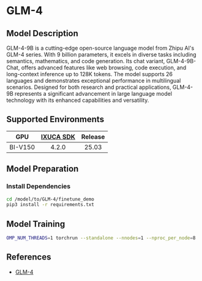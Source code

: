 # GLM-4

## Model Description

GLM-4-9B is a cutting-edge open-source language model from Zhipu AI's GLM-4 series. With 9 billion parameters, it excels
in diverse tasks including semantics, mathematics, and code generation. Its chat variant, GLM-4-9B-Chat, offers advanced
features like web browsing, code execution, and long-context inference up to 128K tokens. The model supports 26
languages and demonstrates exceptional performance in multilingual scenarios. Designed for both research and practical
applications, GLM-4-9B represents a significant advancement in large language model technology with its enhanced
capabilities and versatility.

## Supported Environments

| GPU    | [IXUCA SDK](https://gitee.com/deep-spark/deepspark#%E5%A4%A9%E6%95%B0%E6%99%BA%E7%AE%97%E8%BD%AF%E4%BB%B6%E6%A0%88-ixuca) | Release |
| :----: | :----: | :----: |
| BI-V150 | 4.2.0     |  25.03  |

## Model Preparation

### Install Dependencies

```bash
cd /model/to/GLM-4/finetune_demo
pip3 install -r requirements.txt
```

## Model Training

```bash
OMP_NUM_THREADS=1 torchrun --standalone --nnodes=1 --nproc_per_node=8  finetune.py  data/  THUDM/glm-4-9b-chat  configs/lora.yaml
```

## References

- [GLM-4](https://github.com/THUDM/GLM-4/tree/main)
